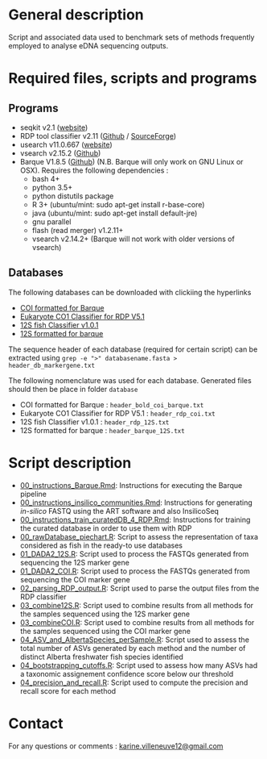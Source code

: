 # General description 

Script and associated data used to benchmark sets of methods frequently employed to analyse eDNA sequencing outputs.

# Required files, scripts and programs

## Programs

- seqkit v2.1 ([website](https://bioinf.shenwei.me/seqkit/))
- RDP tool classifier v2.11 ([Github](https://github.com/rdpstaff/classifier) / [SourceForge](https://sourceforge.net/projects/rdp-classifier/))
- usearch v11.0.667 ([website](http://www.drive5.com/usearch/))
- vsearch v2.15.2 ([Github](https://github.com/torognes/vsearch))
- Barque V1.8.5 ([Github](https://github.com/enormandeau/barque)) (N.B. Barque will only work on GNU Linux or OSX). Requires the following dependencies : 
  - bash 4+
  - python 3.5+
  - python distutils package
  - R 3+ (ubuntu/mint: sudo apt-get install r-base-core)
  - java (ubuntu/mint: sudo apt-get install default-jre)
  - gnu parallel
  - flash (read merger) v1.2.11+
  - vsearch v2.14.2+ (Barque will not work with older versions of vsearch)

## Databases

The following databases can be downloaded with clickiing the hyperlinks

- [COI formatted for Barque](https://www.ibis.ulaval.ca/services/bioinformatique/barque_databases/)
- [Eukaryote CO1 Classifier for RDP V5.1](https://github.com/terrimporter/CO1Classifier/releases/tag/RDP-COI-v5.1.0) 
- [12S fish Classifier v1.0.1](https://github.com/terrimporter/12SfishClassifier/releases/tag/v1.0.1)
- [12S formatted for barque](https://github.com/enormandeau/barque/blob/master/03_databases/12S.fasta.gz)

The sequence header of each database (required for certain script) can be extracted using `grep -e ">" databasename.fasta > header_db_markergene.txt` 

The following nomenclature was used for each database. Generated files should then be place in folder `database`

- COI formatted for Barque : `header_bold_coi_barque.txt`
- Eukaryote CO1 Classifier for RDP V5.1 : `header_rdp_coi.txt`
- 12S fish Classifier v1.0.1 : `header_rdp_12S.txt`
- 12S formatted for barque : `header_barque_12S.txt`
 
# Script description 

- [00_instructions_Barque.Rmd](https://github.com/karinevilleneuve/benchmarking_eDNA_method_AlbertaFish/blob/main/00_instructions_Barque.Rmd): Instructions for executing the Barque pipeline
- [00_instructions_insilico_communities.Rmd](https://github.com/karinevilleneuve/benchmarking_eDNA_method_AlbertaFish/blob/main/00_instructions_insilico_communities.Rmd): Instructions for generating *in-silico* FASTQ using the ART software and also InsilicoSeq
- [00_instructions_train_curatedDB_4_RDP.Rmd](https://github.com/karinevilleneuve/benchmarking_eDNA_method_AlbertaFish/blob/main/00_instructions_train_curatedDB_4_RDP.Rmd): Instructions for training the curated database in order to use them with RDP
- [00_rawDatabase_piechart.R](https://github.com/karinevilleneuve/benchmarking_eDNA_method_AlbertaFish/blob/main/00_rawDatabase_piechart.R): Script to assess the representation of taxa considered as fish in the ready-to use databases 
- [01_DADA2_12S.R](https://github.com/karinevilleneuve/benchmarking_eDNA_method_AlbertaFish/blob/main/01_DADA2_12S.R): Script used to process the FASTQs generated from sequencing the 12S marker gene  
- [01_DADA2_COI.R](https://github.com/karinevilleneuve/benchmarking_eDNA_method_AlbertaFish/blob/main/01_DADA2_COI.R): Script used to process the FASTQs generated from sequencing the COI marker gene 
- [02_parsing_RDP_output.R](https://github.com/karinevilleneuve/benchmarking_eDNA_method_AlbertaFish/blob/main/02_pasing_RDP_output.R): Script used to parse the output files from the RDP classifier 
- [03_combine12S.R](https://github.com/karinevilleneuve/benchmarking_eDNA_method_AlbertaFish/blob/main/03_combine12S.R): Script used to combine results from all methods for the samples sequenced using the 12S marker gene 
- [03_combineCOI.R](https://github.com/karinevilleneuve/benchmarking_eDNA_method_AlbertaFish/blob/main/03_combineCOI.R): Script used to combine results from all methods for the samples sequenced using the COI marker gene 
- [04_ASV_and_AlbertaSpecies_perSample.R](https://github.com/karinevilleneuve/benchmarking_eDNA_method_AlbertaFish/blob/main/04_ASV_and_AlbertaSpecies_perSample.R): Script used to assess the total number of ASVs generated by each method and the number of distinct Alberta freshwater fish species identified
- [04_bootstrapping_cutoffs.R](https://github.com/karinevilleneuve/benchmarking_eDNA_method_AlbertaFish/blob/main/04_bootstrapping_cutoffs.R): Script used to assess how many ASVs had a taxonomic assignement confidence score below our threshold
- [04_precision_and_recall.R](https://github.com/karinevilleneuve/benchmarking_eDNA_method_AlbertaFish/blob/main/04_precision_and_recall.R): Script used to compute the precision and recall score for each method 

# Contact 

For any questions or comments : karine.villeneuve12@gmail.com
